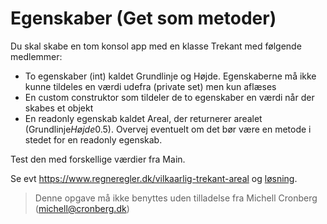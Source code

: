 ﻿# Egenskaber (Get som metoder)

Du skal skabe en tom konsol app med en klasse Trekant med følgende medlemmer:

* To egenskaber (int) kaldet Grundlinje og Højde. Egenskaberne må ikke kunne tildeles en værdi udefra (private set) men kun aflæses
* En custom construktor som tildeler de to egenskaber en værdi når der skabes et objekt
* En readonly egenskab kaldet Areal, der returnerer arealet (Grundlinje*Højde*0.5). Overvej eventuelt om det bør være en metode i stedet for en readonly egenskab.

Test den med forskellige værdier fra Main.

Se evt https://www.regneregler.dk/vilkaarlig-trekant-areal og [løsning](https://github.com/devcronberg/undervisning-cs-opgaver/blob/master/indkapsling-getter-som-metode/Program.cs).

<!-- footerstart -->
> Denne opgave må ikke benyttes uden tilladelse fra Michell Cronberg (michell@cronberg.dk)
<!-- footerslut -->
